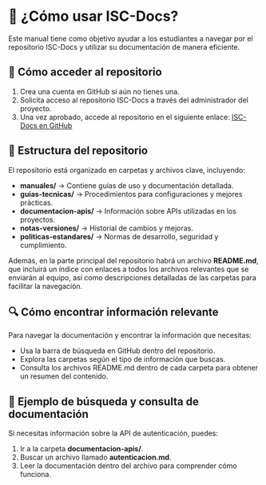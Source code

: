 # 📖 ¿Cómo usar ISC-Docs?

Este manual tiene como objetivo ayudar a los estudiantes a navegar por el repositorio ISC-Docs y utilizar su documentación de manera eficiente.

## 📌 Cómo acceder al repositorio

1. Crea una cuenta en GitHub si aún no tienes una.
2. Solicita acceso al repositorio ISC-Docs a través del administrador del proyecto.
3. Una vez aprobado, accede al repositorio en el siguiente enlace:
   [ISC-Docs en GitHub](https://github.com/PaulLandaeta/isc-docs)

## 📂 Estructura del repositorio

El repositorio está organizado en carpetas y archivos clave, incluyendo:

- **manuales/** → Contiene guías de uso y documentación detallada.
- **guias-tecnicas/** → Procedimientos para configuraciones y mejores prácticas.
- **documentacion-apis/** → Información sobre APIs utilizadas en los proyectos.
- **notas-versiones/** → Historial de cambios y mejoras.
- **politicas-estandares/** → Normas de desarrollo, seguridad y cumplimiento.

Además, en la parte principal del repositorio habrá un archivo **README.md**, que incluirá un índice con enlaces a todos los archivos relevantes que se enviarán al equipo, así como descripciones detalladas de las carpetas para facilitar la navegación.

## 🔍 Cómo encontrar información relevante

Para navegar la documentación y encontrar la información que necesitas:

- Usa la barra de búsqueda en GitHub dentro del repositorio.
- Explora las carpetas según el tipo de información que buscas.
- Consulta los archivos README.md dentro de cada carpeta para obtener un resumen del contenido.

## 📖 Ejemplo de búsqueda y consulta de documentación

Si necesitas información sobre la API de autenticación, puedes:

1. Ir a la carpeta **documentacion-apis/**.
2. Buscar un archivo llamado **autenticacion.md**.
3. Leer la documentación dentro del archivo para comprender cómo funciona.



